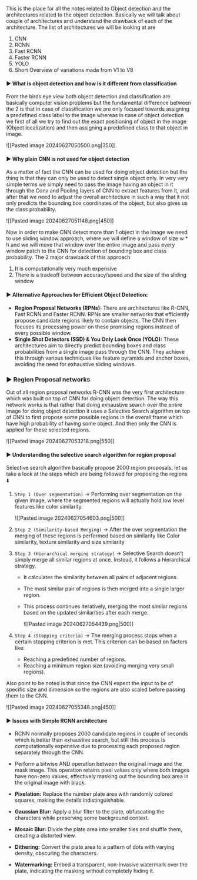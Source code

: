 This is the place for all the notes related to Object detection and the architectures related to the object detection. Basically we will talk about couple of architectures and understand the drawback of each of the architecture. The list of architectures we will be looking at are 
1. CNN
2. RCNN
3. Fast RCNN
4. Faster RCNN
5. YOLO
6. Short Overview of variations made from V1 to V8

#### ▶️ What is object detection and how is it different from classification

From the birds eye view both object detection and classification are basically computer vision problems but the fundamental difference between the 2 is that in case of classification we are only focused towards assigning a predefined class label to the image whereas in case of object detection we first of all we try to find out the exact positioning of object in the image (Object localization) and then assigning a predefined class to that object in image.

![[Pasted image 20240627050500.png|350]]
#### ▶️ Why plain CNN is not used for object detection

As a matter of fact the CNN can be used for doing object detection but the thing is that they can only be used to detect single object only. In very very simple terms we simply need to pass the image having an object in it through the Conv and Pooling layers of CNN to extract features from it, and after that we need to adjust the overall architecture in such a way that it not only predicts the bounding box coordinates of the object, but also gives us the class probability.

![[Pasted image 20240627051148.png|450]]


Now in order to make CNN detect more than 1 object in the image we need to use sliding window approach, where we will define a window of size w * h and we will move that window over the entire image and pass every window patch to the CNN for detection of bounding box and class probability. The 2 major drawback of this approach 
1. It is computationally very much expensive
2. There is a tradeoff between accuracy/speed and the size of the sliding window

#### ▶️ Alternative Approaches for Efficient Object Detection:

- **Region Proposal Networks (RPNs):** There are architectures like R-CNN, Fast RCNN and Faster RCNN. RPNs are smaller networks that efficiently propose candidate regions likely to contain objects. The CNN then focuses its processing power on these promising regions instead of every possible window.
- **Single Shot Detectors (SSD) & You Only Look Once (YOLO):** These architectures aim to directly predict bounding boxes and class probabilities from a single image pass through the CNN. They achieve this through various techniques like feature pyramids and anchor boxes, avoiding the need for exhaustive sliding windows.


### ▶️ Region Proposal networks

Out of all region proposal networks R-CNN was the very first architecture which was built on top of CNN for doing object detection. The way this network works is that rather that doing exhaustive search over the entire image for doing object detection it uses a Selective Search algorithm on top of CNN to first propose some possible regions in the overall frame which have high probability of having some object. And then only the CNN is applied for these selected regions. 

![[Pasted image 20240627053218.png|550]]


#### ▶️ Understanding the selective search algorithm for region proposal

Selective search algorithm basically propose 2000 region proposals, let us take a look at the steps which are being followed for proposing the regions ⬇️

1. `Step 1 (Over segmentation)` → Performing over segmentation on the given image, where the segmented regions will actually hold low level features like color similarity.
    
    ![[Pasted image 20240627054603.png|500]]
    
2. `Step 2 (Similarity-based Merging)` → After the over segmentation the merging of these regions is performed based on similarity like Color similarity, texture similarity and size similarity
    
3. `Step 3 (Hierarchical merging strategy)` → Selective Search doesn't simply merge all similar regions at once. Instead, it follows a hierarchical strategy.
    
    - It calculates the similarity between all pairs of adjacent regions.
    - The most similar pair of regions is then merged into a single larger region.
    - This process continues iteratively, merging the most similar regions based on the updated similarities after each merge.
        
        ![[Pasted image 20240627054439.png|500]]
        
4. `Step 4 (Stopping criteria)` → The merging process stops when a certain stopping criterion is met. This criterion can be based on factors like:
    
    - Reaching a predefined number of regions.
    - Reaching a minimum region size (avoiding merging very small regions).

Also point to be noted is that since the CNN expect the input to be of specific size and dimension so the regions are also scaled before passing them to the CNN.

![[Pasted image 20240627055348.png|450]]

#### ▶️ Issues with Simple RCNN architecture

- RCNN normally proposes 2000 candidate regions in couple of seconds which is better than exhaustive search, but still this process is computationally expensive due to processing each proposed region separately through the CNN.

- Perform a bitwise AND operation between the original image and the mask image. This operation retains pixel values only where both images have non-zero values, effectively masking out the bounding box area in the original image with black.
- **Pixelation:** Replace the number plate area with randomly colored squares, making the details indistinguishable.
- **Gaussian Blur:** Apply a blur filter to the plate, obfuscating the characters while preserving some background context.
- **Mosaic Blur:** Divide the plate area into smaller tiles and shuffle them, creating a distorted view.
- **Dithering:** Convert the plate area to a pattern of dots with varying density, obscuring the characters.
- **Watermarking:** Embed a transparent, non-invasive watermark over the plate, indicating the masking without completely hiding it.